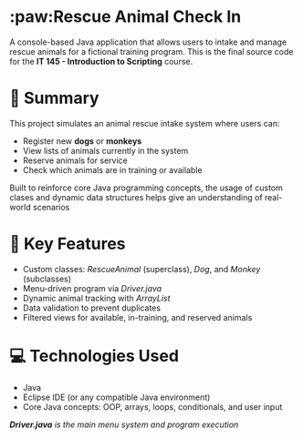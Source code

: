 # :paw:Rescue Animal Check In
A console-based Java application that allows users to intake and manage rescue animals for a fictional training program. This is the final source code for the <b>IT 145 - Introduction to Scripting</b> course.

<h1>📝 Summary</h1>
<p>
This project simulates an animal rescue intake system where users can:
</p>

<ul>
<li>Register new <b>dogs</b> or <b>monkeys</b></li>
<li>View lists of animals currently in the system</li>
<li>Reserve animals for service</li>
<li>Check which animals are in training or available</li>
</ul>

<p>Built to reinforce core Java programming concepts, the usage of custom clases and dynamic data structures helps give an understanding of real-world scenarios</p>

<h1>🧱 Key Features</h1>
<ul>
<li>Custom classes: <i>RescueAnimal</i> (superclass), <i>Dog</i>, and <i>Monkey</i> (subclasses)</li>
<li>Menu-driven program via <i>Driver.java</i></li>
<li>Dynamic animal tracking with <i>ArrayList</i></li>
<li>Data validation to prevent duplicates</li>
<li>Filtered views for available, in-training, and reserved animals</li>
</ul>

<h1>💻 Technologies Used</h1>
<ul>
<li>Java</li>
<li>Eclipse IDE (or any compatible Java environment)</li>
<li>Core Java concepts: OOP, arrays, loops, conditionals, and user input</li>
</ul>

<p><i><b>Driver.java</b> is the main menu system and program execution</i></p>